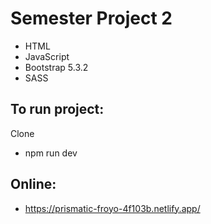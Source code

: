 # Semester Project 2
- HTML
- JavaScript
- Bootstrap 5.3.2
- SASS

## To run project:
Clone
- npm run dev

## Online:
- https://prismatic-froyo-4f103b.netlify.app/
